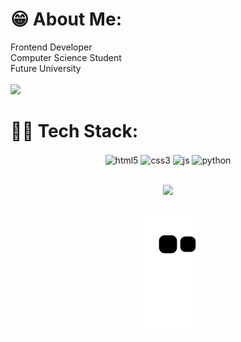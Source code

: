 # 😁 About Me:
Frontend Developer <br> 
Computer Science Student <br> 
Future University <br>
<br>
<a href="https://www.linkedin.com/in/techjuliana" target="_blank"><img src="https://img.shields.io/badge/-LinkedIn-%230077B5?style=for-the-badge&logo=linkedin&logoColor=white" target="_blank"></a>


# 👨‍💻 Tech Stack: 
<div style="display: flex ; flex-direction: column; justify-content:center; align-items: center">
  <div style="display: inline-block">
    <img align="center" alt="html5" src="https://img.shields.io/badge/HTML5-E34F26?style=for-the-badge&logo=html5&logoColor=white"/>
    <img align="center" alt="css3" src="https://img.shields.io/badge/CSS3-1572B6?style=for-the-badge&logo=css3&logoColor=white" />
    <img align="center" alt="js" src="https://img.shields.io/badge/JavaScript-F7DF1E?style=for-the-badge&logo=javascript&logoColor=black" />
    <img align="center" alt="python" src="https://img.shields.io/badge/python-3670A0?style=for-the-badge&logo=python&logoColor=ffdd54"/>
  </div>
  <br>

  ![](https://github-readme-stats.vercel.app/api/top-langs/?username=roberiof&theme=synthwave&hide_border=true&include_all_commits=false&count_private=false&layout=compact)

  ![Snake animation](https://github.com/roberiof/roberiof/blob/output/github-contribution-grid-snake.svg)
</div>

